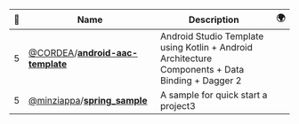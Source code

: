 |:star2: | Name | Description | 🌍|
|---|---|---|---|
|5|[@CORDEA](https://github.com/CORDEA)/[**android-aac-template**](https://github.com/CORDEA/android-aac-template)|Android Studio Template using Kotlin + Android Architecture Components + Data Binding + Dagger 2||
|5|[@minziappa](https://github.com/minziappa)/[**spring_sample**](https://github.com/minziappa/spring_sample)|A sample for quick start a project3||

